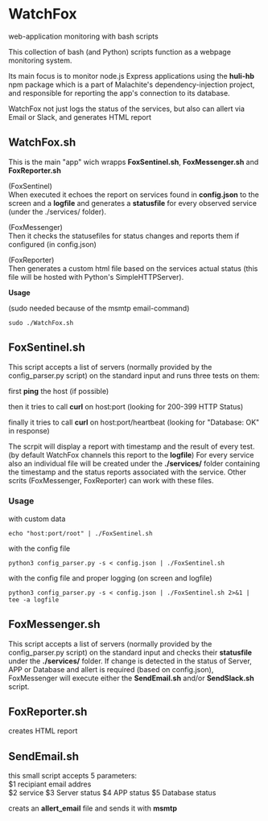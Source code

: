 # WatchFox

web-application monitoring with bash scripts

This collection of bash (and Python) scripts function as a webpage monitoring system.

Its main focus is to monitor node.js Express applications using the **huli-hb** npm package which is a part of Malachite's dependency-injection project, and responsible for reporting the app's connection to its database.

WatchFox not just logs the status of the services, but also can allert via Email or Slack, and generates HTML report

## WatchFox.sh

This is the main "app" wich wrapps **FoxSentinel.sh**, **FoxMessenger.sh** and **FoxReporter.sh**

(FoxSentinel)\
When executed it echoes the report on services found in **config.json** to the screen and a **logfile** and generates a **statusfile** for every observed service (under the ./services/ folder).

(FoxMessenger)\
Then it checks the statusefiles for status changes and reports them if configured (in config.json)

(FoxReporter)\
Then generates a custom html file based on the services actual status (this file will be hosted with Python's SimpleHTTPServer).

**Usage**

(sudo needed because of the msmtp email-command)

```SHELL
sudo ./WatchFox.sh
```

## FoxSentinel.sh

This script accepts a list of servers (normally provided by the config_parser.py script) on the standard input and runs three tests on them:

first **ping** the host (if possible)

then it tries to call **curl** on host:port (looking for 200-399 HTTP Status)

finally it tries to call **curl** on host:port/heartbeat (looking for "Database: OK" in response)

The scrpit will display a report with timestamp and the result of every test. (by default WatchFox channels this report to the **logfile**) For every service also an individual file will be created under the **./services/** folder containing the timestamp and the status reports associated with the service. Other scrits (FoxMessenger, FoxReporter) can work with these files.

### Usage

with custom data
```SHELL
echo "host:port/root" | ./FoxSentinel.sh
```

with the config file
```SHELL
python3 config_parser.py -s < config.json | ./FoxSentinel.sh
```

with the config file and proper logging (on screen and logfile)
```SHELL
python3 config_parser.py -s < config.json | ./FoxSentinel.sh 2>&1 | tee -a logfile
```


## FoxMessenger.sh

This script accepts a list of servers (normally provided by the config_parser.py script) on the standard input and checks their **statusfile** under the **./services/** folder. If change is detected in the status of Server, APP or Database and allert is required (based on config.json), FoxMessenger will execute either the **SendEmail.sh** and/or **SendSlack.sh** script.


## FoxReporter.sh

creates HTML report

## SendEmail.sh

this small script accepts 5 parameters:\
$1 recipiant email addres\
$2 service
$3 Server status
$4 APP status
$5 Database status

creats an **allert_email** file and sends it with **msmtp**
